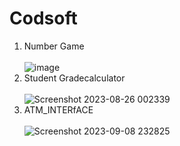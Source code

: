 # Codsoft
1. Number Game<br><br>
![image](https://github.com/muskangupta21/Codsoft/assets/142207595/73407d33-a004-471a-92f3-099c7f3e1149)
2. Student Gradecalculator<br><br>
![Screenshot 2023-08-26 002339](https://github.com/muskangupta21/Codsoft/assets/142207595/a6065548-d48a-4d9c-bda9-bf05b43e309b)
3. ATM_INTERfACE<br><br>
![Screenshot 2023-09-08 232825](https://github.com/muskangupta21/Codsoft/assets/142207595/f25f2bb9-3ed7-45ff-a43d-d51272ab04fc)



